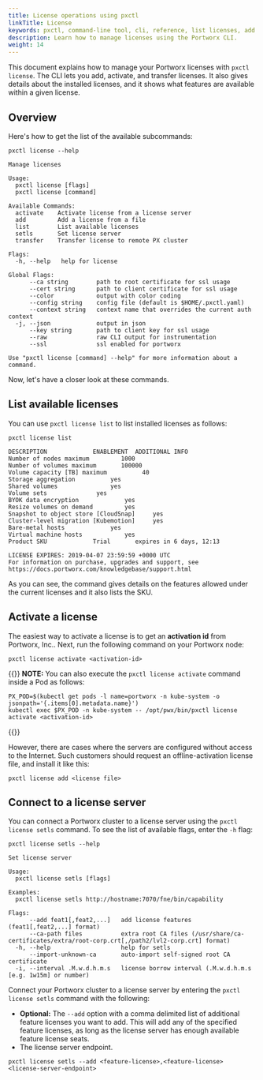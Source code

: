 ```yaml
---
title: License operations using pxctl
linkTitle: License
keywords: pxctl, command-line tool, cli, reference, list licenses, add license, activate license, offline-activation, license transfer, list available features, px-developer, Portworx Enterprise
description: Learn how to manage licenses using the Portworx CLI.
weight: 14
---
```


This document explains how to manage your Portworx licenses with
`pxctl license`. The CLI lets you add, activate, and transfer licenses. It also gives details about the installed licenses, and it shows what features are available within a given license.

## Overview

Here's how to get the list of the available subcommands:

```text
pxctl license --help
```

```output
Manage licenses

Usage:
  pxctl license [flags]
  pxctl license [command]

Available Commands:
  activate    Activate license from a license server
  add         Add a license from a file
  list        List available licenses
  setls       Set license server
  transfer    Transfer license to remote PX cluster

Flags:
  -h, --help   help for license

Global Flags:
      --ca string        path to root certificate for ssl usage
      --cert string      path to client certificate for ssl usage
      --color            output with color coding
      --config string    config file (default is $HOME/.pxctl.yaml)
      --context string   context name that overrides the current auth context
  -j, --json             output in json
      --key string       path to client key for ssl usage
      --raw              raw CLI output for instrumentation
      --ssl              ssl enabled for portworx

Use "pxctl license [command] --help" for more information about a command.
```

Now, let's have a closer look at these commands.

## List available licenses

You can use `pxctl license list` to list installed licenses as follows:

```text
pxctl license list
```

```output
DESCRIPTION				ENABLEMENT	ADDITIONAL INFO
Number of nodes maximum			1000
Number of volumes maximum		100000
Volume capacity [TB] maximum		  40
Storage aggregation			 yes
Shared volumes				 yes
Volume sets				 yes
BYOK data encryption			 yes
Resize volumes on demand		 yes
Snapshot to object store [CloudSnap]	 yes
Cluster-level migration [Kubemotion]	 yes
Bare-metal hosts			 yes
Virtual machine hosts			 yes
Product SKU				Trial		expires in 6 days, 12:13

LICENSE EXPIRES: 2019-04-07 23:59:59 +0000 UTC
For information on purchase, upgrades and support, see
https://docs.portworx.com/knowledgebase/support.html
```

As you can see, the command gives details on the features allowed under the current licenses and it also lists the SKU.

## Activate a license

The easiest way to activate a license is to get an **activation id** from Portworx, Inc.. Next, run the following command on your Portworx node:

```text
pxctl license activate <activation-id>
```

{{<info>}}
**NOTE:** You can also execute the `pxctl license activate` command inside a Pod as follows:

```text
PX_POD=$(kubectl get pods -l name=portworx -n kube-system -o jsonpath='{.items[0].metadata.name}')
kubectl exec $PX_POD -n kube-system -- /opt/pwx/bin/pxctl license activate <activation-id>
```

{{</info>}}


However, there are cases where the servers are configured without access to the Internet. Such customers should request an offline-activation license file, and install it like this:

```text
pxctl license add <license file>
```

## Connect to a license server

You can connect a Portworx cluster to a license server using the `pxctl license setls` command. To see the list of available flags, enter the `-h` flag:

```text
pxctl license setls --help 
```
```output
Set license server

Usage:
  pxctl license setls [flags]

Examples:
  pxctl license setls http://hostname:7070/fne/bin/capability

Flags:
      --add feat1[,feat2,...]   add license features (feat1[,feat2,...] format)
      --ca-path files           extra root CA files (/usr/share/ca-certificates/extra/root-corp.crt[,/path2/lvl2-corp.crt] format)
  -h, --help                    help for setls
      --import-unknown-ca       auto-import self-signed root CA certificate
  -i, --interval .M.w.d.h.m.s   license borrow interval (.M.w.d.h.m.s [e.g. 1w15m] or number)
```

Connect your Portworx cluster to a license server by entering the `pxctl license setls` command with the following:

* **Optional:** The `--add` option with a comma delimited list of additional feature licenses you want to add. This will add any of the specified feature licenses, as long as the license server has enough available feature license seats. 
* The license server endpoint.

```text
pxctl license setls --add <feature-license>,<feature-license> <license-server-endpoint>
```


